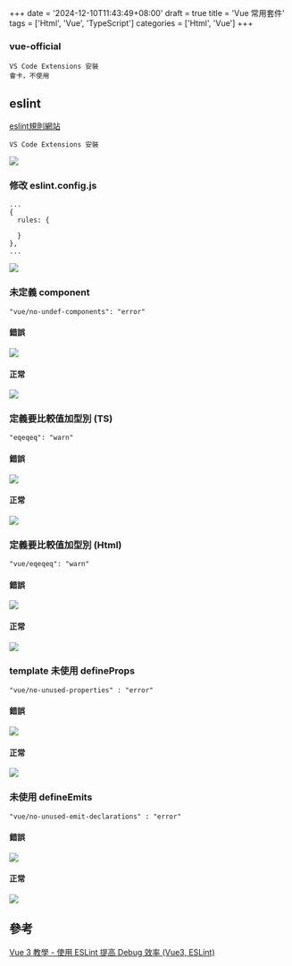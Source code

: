 +++
date = '2024-12-10T11:43:49+08:00'
draft = true
title = 'Vue 常用套件'
tags = ['Html', 'Vue', 'TypeScript']
categories = ['Html', 'Vue']
+++

### **vue-official**
```
VS Code Extensions 安裝
會卡，不使用
```

## **eslint**
[eslint規則網站](https://eslint.vuejs.org/rules/ "eslint規則 網站")
```
VS Code Extensions 安裝
```
![](/images/006_vueCommonlyUsedPackages/01.png)

### 修改 **eslint.config.js**
```
...
{
  rules: {

  }
},
...
```
![](/images/006_vueCommonlyUsedPackages/02.png)

### 未定義 **component**
```
"vue/no-undef-components": "error"
```
#### 錯誤
![](/images/006_vueCommonlyUsedPackages/03.png)
#### 正常
![](/images/006_vueCommonlyUsedPackages/04.png)

### 定義要比較值加型別 (TS)
```
"eqeqeq": "warn"
```
#### 錯誤
![](/images/006_vueCommonlyUsedPackages/05.png)
#### 正常
![](/images/006_vueCommonlyUsedPackages/06.png)

### 定義要比較值加型別 (Html)
```
"vue/eqeqeq": "warn"
```
#### 錯誤
![](/images/006_vueCommonlyUsedPackages/07.png)
#### 正常
![](/images/006_vueCommonlyUsedPackages/08.png)

### **template** 未使用 **defineProps**
```
"vue/no-unused-properties" : "error"
```
#### 錯誤
![](/images/006_vueCommonlyUsedPackages/09.png)
#### 正常
![](/images/006_vueCommonlyUsedPackages/10.png)

### 未使用 **defineEmits**
```
"vue/no-unused-emit-declarations" : "error"
```
#### 錯誤
![](/images/006_vueCommonlyUsedPackages/11.png)
#### 正常
![](/images/006_vueCommonlyUsedPackages/12.png)

## 參考
[Vue 3 教學 - 使用 ESLint 提高 Debug 效率 (Vue3, ESLint)](https://youtu.be/iwMzzAzYgjE?list=PLGAh4USR7RcvNq_8hyrEKojKLx4r-z5f7 "")